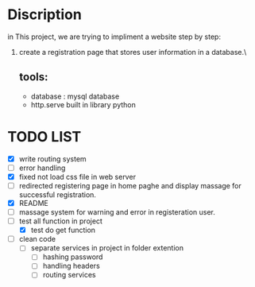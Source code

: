 # Discription
in This project, we are trying to impliment a website step by step:
1. create a registration page that stores user information in a database.\
   ## tools:
    - database : mysql database
    - http.serve built in library python 
   


# TODO LIST
- [x] write routing system 
- [ ] error handling 
- [x] fixed not load css file in web server
- [ ] redirected registering page in home paghe and display massage for successful registration.
- [x] README
- [ ] massage system for warning and error in registeration user.
- [ ] test all function in project 
    - [x] test do get function 
- [ ] clean code
	- [ ] separate services in project in folder extention 
		- [ ] hashing password 
		- [ ] handling headers 
		- [ ] routing services

